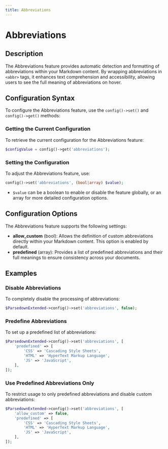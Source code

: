 ```yaml
---
title: Abbreviations
---
```


# Abbreviations

## Description

The Abbreviations feature provides automatic detection and formatting of abbreviations within your Markdown content. By wrapping abbreviations in `<abbr>` tags, it enhances text comprehension and accessibility, allowing users to see the full meaning of abbreviations on hover.

## Configuration Syntax

To configure the Abbreviations feature, use the `config()->set()` and `config()->get()` methods:

### Getting the Current Configuration

To retrieve the current configuration for the Abbreviations feature:

```php
$configValue = config()->get('abbreviations');
```

### Setting the Configuration

To adjust the Abbreviations feature, use:

```php
config()->set('abbreviations', (bool|array) $value);
```

- `$value` can be a boolean to enable or disable the feature globally, or an array for more detailed configuration options.

## Configuration Options

The Abbreviations feature supports the following settings:

- **allow_custom** (bool): Allows the definition of custom abbreviations directly within your Markdown content. This option is enabled by default.
- **predefined** (array): Provides a list of predefined abbreviations and their full meanings to ensure consistency across your documents.

## Examples

### Disable Abbreviations

To completely disable the processing of abbreviations:

```php
$ParsedownExtended->config()->set('abbreviations', false);
```

### Predefine Abbreviations

To set up a predefined list of abbreviations:

```php
$ParsedownExtended->config()->set('abbreviations', [
    'predefined' => [
        'CSS' => 'Cascading Style Sheets',
        'HTML' => 'HyperText Markup Language',
        'JS' => 'JavaScript',
    ],
]);
```

### Use Predefined Abbreviations Only

To restrict usage to only predefined abbreviations and disable custom abbreviations:

```php
$ParsedownExtended->config()->set('abbreviations', [
    'allow_custom' => false,
    'predefined' => [
        'CSS' => 'Cascading Style Sheets',
        'HTML' => 'HyperText Markup Language',
        'JS' => 'JavaScript',
    ],
]);
```